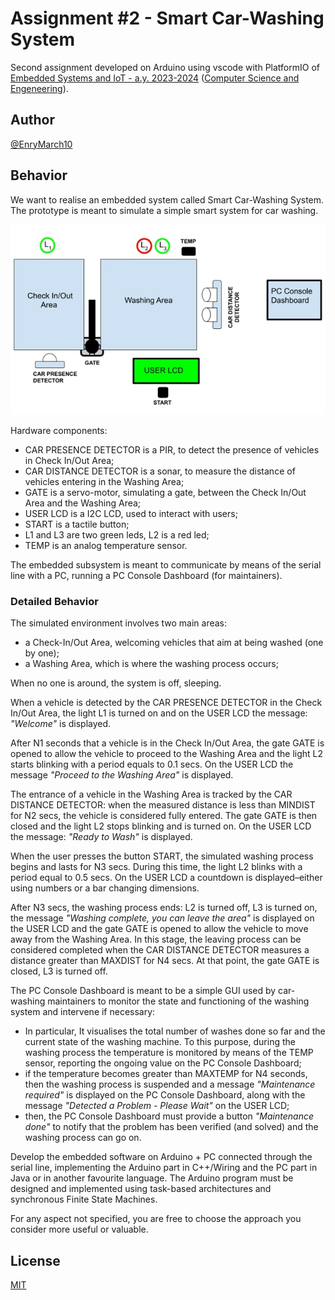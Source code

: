 # Assignment \#2 - Smart Car-Washing System

Second assignment developed on Arduino using vscode with PlatformIO of
[Embedded Systems and IoT - a.y. 2023-2024](https://www.unibo.it/en/teaching/course-unit-catalogue/course-unit/2023/400396)
([Computer Science and Engeneering](https://corsi.unibo.it/1cycle/ComputerScienceEngineering)).

## Author

[@EnryMarch10](https://github.com/EnryMarch10)

## Behavior

We want to realise an embedded system called Smart Car-Washing System.
The prototype is meant to simulate a simple smart system for car washing.

![example of circuit layout](img/assignment-2%20result.png)

Hardware components:
- CAR PRESENCE DETECTOR is a PIR, to detect the presence of vehicles in Check In/Out Area;
- CAR DISTANCE DETECTOR is a sonar, to measure the distance of vehicles entering in the Washing Area;
- GATE is a servo-motor, simulating a gate, between the Check In/Out Area and the Washing Area;
- USER LCD is a I2C LCD, used to interact with users;
- START is a tactile button;
- L1 and L3 are two green leds, L2 is a red led;
- TEMP is an analog temperature sensor.

The embedded subsystem is meant to communicate by means of the serial line with a PC, running a PC Console Dashboard
(for maintainers).

### Detailed Behavior

The simulated environment involves two main areas:

- a Check-In/Out Area, welcoming vehicles that aim at being washed (one by one); 
- a Washing Area, which is where the washing process occurs;

When no one is around, the system is off, sleeping.

When a vehicle is detected by the CAR PRESENCE DETECTOR in the Check In/Out Area, the light L1 is turned on and on the USER LCD
the message: _"Welcome"_ is displayed.

After N1 seconds that a vehicle is in the Check In/Out Area, the gate GATE is opened to allow the vehicle to proceed to the
Washing Area and the light L2 starts blinking with a period equals to 0.1 secs. On the USER LCD the message _"Proceed to the Washing Area"_
is displayed.

The entrance of a vehicle in the Washing Area is tracked by the CAR DISTANCE DETECTOR: when the measured distance is less than
MINDIST for N2 secs, the vehicle is considered fully entered.
The gate GATE is then closed and the light L2 stops blinking and is turned on.
On the USER LCD the message: _"Ready to Wash"_ is displayed.

When the user presses the button START, the simulated washing process begins and lasts for N3 secs.
During this time, the light L2 blinks with a period equal to 0.5 secs.
On the USER LCD a countdown is displayed–either using numbers or a bar changing dimensions.

After N3 secs, the washing process ends: L2 is turned off, L3 is turned on, the message _"Washing complete, you can leave the area"_
is displayed on the USER LCD and the gate GATE is opened to allow the vehicle to move away from the Washing Area.
In this stage, the leaving process can be considered completed when the CAR DISTANCE DETECTOR measures a distance greater than
MAXDIST for N4 secs. At that point, the gate GATE is closed, L3 is turned off.

The PC Console Dashboard is meant to be a simple GUI used by car-washing maintainers to monitor the state and functioning of the
washing system and intervene if necessary:

- In particular, It visualises the total number of washes done so far and  the current state of the washing machine.
To this purpose, during the washing process the temperature is monitored by means of the TEMP sensor, reporting the ongoing
value on the PC Console Dashboard;
- if the temperature becomes greater than MAXTEMP for N4 seconds, then the washing process is suspended and a message
_"Maintenance required"_ is displayed on the PC Console Dashboard, along with the message _"Detected a Problem - Please Wait"_
on the USER LCD;
- then, the PC Console Dashboard must provide a button _"Maintenance done"_ to notify that the problem has been verified
(and solved) and the washing process can go on.

Develop the embedded software on Arduino + PC connected through the serial line, implementing the Arduino part in C++/Wiring and
the PC part in Java or in another favourite language. The Arduino program must be designed and implemented using task-based
architectures and synchronous Finite State Machines.

For any aspect not specified, you are free to choose the approach you consider more useful or valuable.

## License

[MIT](https://choosealicense.com/licenses/mit/)
